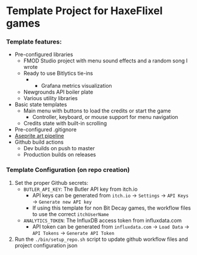 # Template Project for HaxeFlixel games

### Template features:
- Pre-configured libraries
  - FMOD Studio project with menu sound effects and a random song I wrote
  - Ready to use Bitlytics tie-ins
    - - Grafana metrics visualization
  - Newgrounds API boiler plate
  - Various utility libraries
- Basic state templates
  - Main menu with buttons to load the credits or start the game
    - Controller, keyboard, or mouse support for menu navigation
  - Credits state with built-in scrolling
- Pre-configured .gitignore
- [Aseprite art pipeline](#aseprite)
- Github build actions
  - Dev builds on push to master
  - Production builds on releases

### Template Configuration (on repo creation)
1. Set the proper Github secrets:
    - `BUTLER_API_KEY`: The Butler API key from itch.io
        - API keys can be generated from `itch.io` -> `Settings` -> `API Keys` -> `Generate new API key`
        - If using this template for non Bit Decay games, the workflow files to use the correct `itchUserName`
    - `ANALYTICS_TOKEN`: The InfluxDB access token from influxdata.com
        - API token can be generated from `influxdata.com` -> `Load Data` -> `API Tokens` -> `Generate API Token`
2. Run the `./bin/setup_repo.sh` script to update github workflow files and project configuration json
